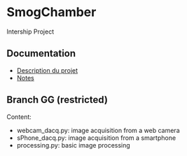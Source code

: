 # SmogChamber
Intership Project

## Documentation
- [Description du projet](https://duckduckgo.com)
- [Notes](notes.md)
## Branch GG (restricted)
Content:
- webcam_dacq.py: image acquisition from a web camera
- sPhone_dacq.py: image acquisition from a smartphone
- processing.py: basic image processing
